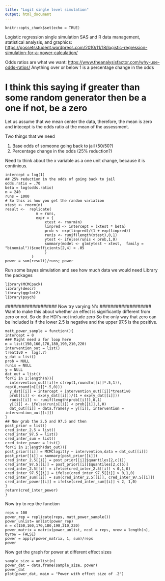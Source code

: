 ```yaml
---
title: "Logit single level simulation"
output: html_document
---
```


```{r setup, include=FALSE}
knitr::opts_chunk$set(echo = TRUE)
```
Logistic regression single simulation 
SAS and R data management, statistical analysis, and graphics: https://gossetsstudent.wordpress.com/2010/11/18/logistic-regression-simulation-for-a-power-calculation/

Odds ratios are what we want: https://www.theanalysisfactor.com/why-use-odds-ratios/ 
Anything over or below 1 is a percentage change in the odds

# I think this saying if greater than some random generator then be a one if not, be a zero
Let us assume that we mean center the data, therefore, the mean is zero and intecept is the odds ratio at the mean of the assessment.

Two things that we need
1. Base odds of someone going back to jail (50/50?)
2. Percentage change in the odds (25% reduction?)

Need to think about the x variable as a one unit change, because it is continious.

```{r}
intercept = log(1)
## 25% reduction in the odds of going back to jail
odds.ratio = .70
beta = log(odds.ratio)
n = 240
runs = 1000
# So this is how you get the random variation
xtest <- rnorm(n)
result <-  replicate(
              n = runs,
              expr = {
                  xtest <- rnorm(n)
                  linpred <- intercept + (xtest * beta)
                  prob <- exp(linpred)/(1 + exp(linpred))
                  runis <- runif(length(xtest),0,1)
                  ytest <- ifelse(runis < prob,1,0)
                  summary(model <- glm(ytest ~ xtest,  family =   "binomial"))$coefficients[2,4] < .05
                  }
            )
power = sum(result)/runs; power
```
Run some bayes simulation and see how much data we would need
Library the packages
```{r}
library(MCMCpack)
library(descr)
library(ggplot2)
library(psych)
```
###################
Now try varying N's
###################
Want to make this about whether an effect is significantly different from zero or not.  So do the HDI's not include zero
So the only way that zero can be included is if the lower 2.5 is negative and the upper 97.5 is the positive.
```{r}
matt_power_sample = function(){
intercept = 0
### Might need a for loop here
n = list(150,160,170,180,190,210,220)
intervention_out = list()
treat1v0 =  log(.7)
y_dat = list()
prob = NULL
runis = NULL
y = NULL
dat_out = list()
for(i in 1:length(n)){
  intervention_out[[i]]= c(rep(1,round(n[[i]]*.5,1)), rep(0,round(n[[i]]*.5,0)))
  y_dat[[i]] = intercept + intervention_out[[i]]*treat1v0
  prob[[i]] <- exp(y_dat[[i]])/(1 + exp(y_dat[[i]]))
  runis[[i]] <- runif(length(prob[[i]]),0,1)
  y[[i]] <- ifelse(runis[[i]] < prob[[i]],1,0)
  dat_out[[i]] = data.frame(y = y[[i]], intervention = intervention_out[[i]])
}
## Now grab the 2.5 and 97.5 and then 
post_prior = list()
cred_inter_2.5 = list()
cred_inter_97.5 = list()
cred_inter_sum = list()
cred_inter_power = list()
for(i in 1:length(dat_out)){
post_prior[[i]] = MCMClogit(y ~ intervention,data = dat_out[[i]])
post_prior[[i]] = summary(post_prior[[i]])
cred_inter_2.5[[i]] = post_prior[[i]]$quantiles[2,c(1)]
cred_inter_97.5[[i]] = post_prior[[i]]$quantiles[2,c(5)]
cred_inter_2.5[[i]] = ifelse(cred_inter_2.5[[i]] < 0,1,0)
cred_inter_97.5[[i]] = ifelse(cred_inter_97.5[[i]] > 0,1,0)
cred_inter_sum[[i]] = sum(cred_inter_2.5[[i]], cred_inter_97.5[[i]])
cred_inter_power[[i]] = ifelse(cred_inter_sum[[i]] < 2, 1,0)
}
return(cred_inter_power)
}

```
Now try to rep the function
```{r}
reps = 100
power_rep = replicate(reps, matt_power_sample())
power_unlist= unlist(power_rep)
n = c(150,160,170,180,190,210,220)
power_matrix = matrix(power_unlist, ncol = reps, nrow = length(n), byrow = FALSE)
power = apply(power_matrix, 1, sum)/reps
power
```
Now get the graph for power at different effect sizes
```{r}
sample_size = unlist(n)
power_dat = data.frame(sample_size, power)
power_dat
plot(power_dat, main = "Power with effect size of .2")
```
